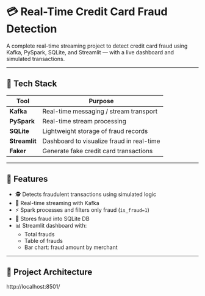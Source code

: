 # 💳 Real-Time Credit Card Fraud Detection

A complete real-time streaming project to detect credit card fraud using Kafka, PySpark, SQLite, and Streamlit — with a live dashboard and simulated transactions.

---

## 🚀 Tech Stack

| Tool        | Purpose                                 |
|-------------|------------------------------------------|
| **Kafka**   | Real-time messaging / stream transport   |
| **PySpark** | Real-time stream processing              |
| **SQLite**  | Lightweight storage of fraud records     |
| **Streamlit** | Dashboard to visualize fraud in real-time |
| **Faker**   | Generate fake credit card transactions   |

---

## 📌 Features

- 🕵️ Detects fraudulent transactions using simulated logic
- 🔁 Real-time streaming with Kafka
- ⚡ Spark processes and filters only fraud (`is_fraud=1`)
- 💽 Stores fraud into SQLite DB
- 📊 Streamlit dashboard with:
  - Total frauds
  - Table of frauds
  - Bar chart: fraud amount by merchant

---

## 🧠 Project Architecture

http://localhost:8501/

